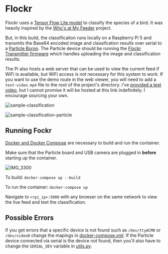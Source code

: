 # Flockr
Flockr uses a [Tensor Flow Lite model](https://www.kaggle.com/models/google/aiy/tfLite/vision-classifier-birds-v1/3?tfhub-redirect=true) to classify the species of a bird. It was heavily inspired by the [Who's at My Feeder](https://github.com/mmcc-xx/WhosAtMyFeeder/tree/master) project. 

But, in this build, the classificaiton runs locally on a Raspberry Pi 5 and transmits the Base64 encoded image and classifcation results over serial to a [Particle Boron](https://store.particle.io/products/boron-lte-cat-m1-noram-with-ethersim-4th-gen). The Particle device should be running the [Flockr Transmitter firmware](https://github.com/epietrowicz/flockr-transmitter) which handles uploading the image and classification results. 

The Pi also hosts a web server that can be used to view the current feed if WiFi is available, but WiFi access is not necessary for this system to work. If you want to use the demo route in the web viewer, you will need to add a `test-video.mp4` file to the root of the project's directory. I've [provided a test video](https://drive.google.com/file/d/1tTz1Gps4WgYqqTi08huPQqQcx8DzA_3P/view?usp=sharing), but I cannot promise it will be hosted at this link indefinitely. I encourage sourcing your own.

![sample-classification](https://github.com/user-attachments/assets/ee12eabd-3c7d-4980-957e-c50986bf321e)

![sample-classification-particle](https://github.com/user-attachments/assets/ab706e47-30df-44bb-af55-a7fb3d8975ed)

## Running Fockr
[Docker and Docker Compose](https://docs.docker.com/engine/install/raspberry-pi-os/) are necessary to build and run the container.

Make sure that the Particle board and USB camera are plugged in **before** starting up the container.

![IMG_3300](https://github.com/user-attachments/assets/41810e93-3c27-4ab7-8f80-a9f9730556ef)

To build: `docker-compose up --build`

To run the container: `docker-compose up`

Navigate to `<rpi_ip>:5000` with any browser on the same network to view the live feed and test the classification.

## Possible Errors

If you get errors that a specific device is not found such as `/dev/ttyACM0` or `/dev/video0` change the mapings in [docker-compose.yml](https://github.com/epietrowicz/flockr-app/blob/main/docker-compose.yml). If the Particle device connected via serial is the device not found, then you'll also have to change the `SERIAL_DEV` variable in [utils.py](https://github.com/epietrowicz/flockr-app/blob/main/src/utils.py).
